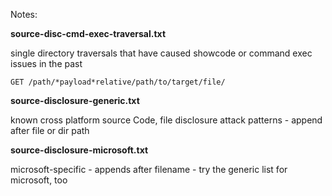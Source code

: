 Notes:

**source-disc-cmd-exec-traversal.txt**

 single directory traversals that have caused showcode or command exec issues in the past
 
 ``` GET /path/*payload*relative/path/to/target/file/ ```

**source-disclosure-generic.txt**

known cross platform source Code, file disclosure attack patterns - append after file or dir path

**source-disclosure-microsoft.txt**

microsoft-specific - appends after filename - try the generic list for microsoft, too


